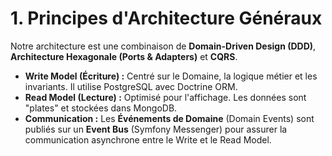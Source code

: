 # 1. Principes d'Architecture Généraux

Notre architecture est une combinaison de **Domain-Driven Design (DDD)**, **Architecture Hexagonale (Ports & Adapters)** et **CQRS**.

* **Write Model (Écriture) :** Centré sur le Domaine, la logique métier et les invariants. Il utilise PostgreSQL avec Doctrine ORM.
* **Read Model (Lecture) :** Optimisé pour l'affichage. Les données sont "plates" et stockées dans MongoDB.
* **Communication :** Les **Événements de Domaine** (Domain Events) sont publiés sur un **Event Bus** (Symfony Messenger) pour assurer la communication asynchrone entre le Write et le Read Model.
